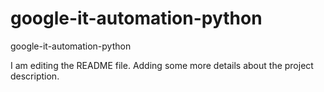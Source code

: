 # google-it-automation-python
google-it-automation-python

I am editing the README file. Adding some more details about the project description.
